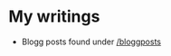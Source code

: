 # My writings
- Blogg posts found under [/bloggposts](https://github.com/baakind/writings/bloggposts)